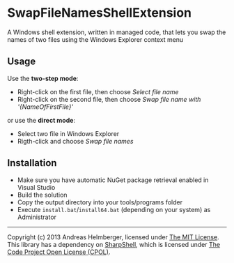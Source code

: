 # SwapFileNamesShellExtension

A Windows shell extension, written in managed code, that lets you swap the names of two files using the Windows Explorer context menu

## Usage

Use the **two-step mode**:

* Right-click on the first file, then choose *Select file name*
* Right-click on the second file, then choose *Swap file name with '{NameOfFirstFile}'*

or use the **direct mode**:

* Select two file in Windows Explorer
* Rigth-click and choose *Swap file names*

## Installation

* Make sure you have automatic NuGet package retrieval enabled in Visual Studio
* Build the solution
* Copy the output directory into your tools/programs folder
* Execute `install.bat`/`install64.bat` (depending on your system) as Administrator

---

Copyright (c) 2013 Andreas Helmberger, licensed under [The MIT License](http://opensource.org/licenses/MIT).
This library has a dependency on [SharpShell](https://github.com/dwmkerr/sharpshell), which is licensed under [The Code Project Open License (CPOL)](http://www.codeproject.com/info/cpol10.aspx).
